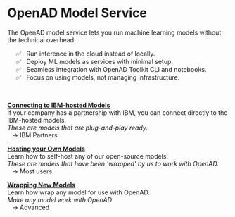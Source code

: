 # OpenAD Model Service

The OpenAD model service lets you run machine learning models without the technical overhead.

&nbsp;&nbsp;&nbsp;&nbsp;&nbsp;✅ &nbsp;&nbsp;Run inference in the cloud instead of locally.  
&nbsp;&nbsp;&nbsp;&nbsp;&nbsp;✅ &nbsp;&nbsp;Deploy ML models as services with minimal setup.  
&nbsp;&nbsp;&nbsp;&nbsp;&nbsp;✅ &nbsp;&nbsp;Seamless integration with OpenAD Toolkit CLI and notebooks.  
&nbsp;&nbsp;&nbsp;&nbsp;&nbsp;✅ &nbsp;&nbsp;Focus on using models, not managing infrastructure.

<br>

**[Connecting to IBM-hosted Models](models-service/ibm-hosted.md)**  
If your company has a partnership with IBM, you can connect directly to the IBM-hosted models.  
_These are models that are plug-and-play ready._  
&ensp; &#8594; IBM Partners

**[Hosting your Own Models](models-service/hosting-your-own.md)**  
Learn how to self-host any of our open-source models.  
_These are models that have been 'wrapped' by us to work with OpenAD._  
&ensp; &#8594; Most users

**[Wrapping New Models](models-service/wrapping-new.md)**  
Learn how wrap any model for use with OpenAD.  
_Make any model work with OpenAD_  
&ensp; &#8594; Advanced

